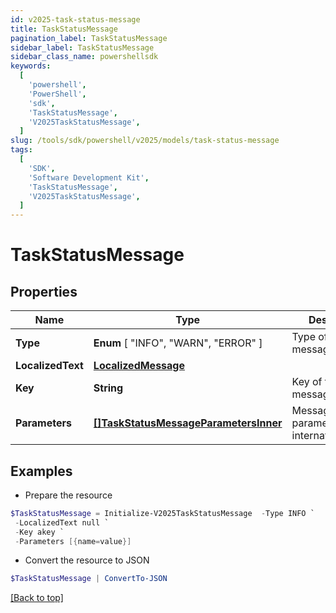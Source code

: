 ```yaml
---
id: v2025-task-status-message
title: TaskStatusMessage
pagination_label: TaskStatusMessage
sidebar_label: TaskStatusMessage
sidebar_class_name: powershellsdk
keywords:
  [
    'powershell',
    'PowerShell',
    'sdk',
    'TaskStatusMessage',
    'V2025TaskStatusMessage',
  ]
slug: /tools/sdk/powershell/v2025/models/task-status-message
tags:
  [
    'SDK',
    'Software Development Kit',
    'TaskStatusMessage',
    'V2025TaskStatusMessage',
  ]
---
```


# TaskStatusMessage

## Properties

| Name | Type | Description | Notes |
| --- | --- | --- | --- |
| **Type** | **Enum** [ "INFO", "WARN", "ERROR" ] | Type of the message | [required] |
| **LocalizedText** | [**LocalizedMessage**](localized-message) |  | [required] |
| **Key** | **String** | Key of the message | [required] |
| **Parameters** | [**[]TaskStatusMessageParametersInner**](task-status-message-parameters-inner) | Message parameters for internationalization | [required] |

## Examples

- Prepare the resource

```powershell
$TaskStatusMessage = Initialize-V2025TaskStatusMessage  -Type INFO `
 -LocalizedText null `
 -Key akey `
 -Parameters [{name=value}]
```

- Convert the resource to JSON

```powershell
$TaskStatusMessage | ConvertTo-JSON
```

[[Back to top]](#)
